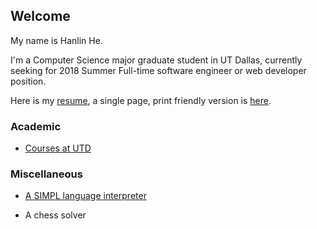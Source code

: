 ## Welcome

My name is Hanlin He.

I'm a Computer Science major graduate student in UT Dallas, currently seeking
for 2018 Summer Full-time software engineer or web developer position.

Here is my [resume](https://hanlin-he.github.io/resume/), a single page,
print friendly version is [here](./resume/Resume_HanlinHE.pdf).

### Academic

- [Courses at UTD](https://hanlin-he.github.io/UTD/)

### Miscellaneous

- [A SIMPL language interpreter](https://hanlin-he.github.io/SIMPL/)

- A chess solver
